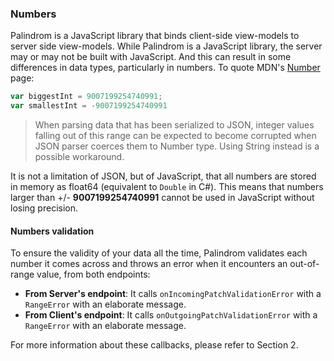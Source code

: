### Numbers

Palindrom is a JavaScript library that binds client-side view-models to server side view-models. While Palindrom is a JavaScript library, the server may or may not be built with JavaScript. And this can result in some differences in data types, particularly in numbers. To quote MDN's [Number](https://developer.mozilla.org/en-US/docs/Web/JavaScript/Reference/Global_Objects/Number) page:

```js
var biggestInt = 9007199254740991;
var smallestInt = -9007199254740991
```

> When parsing data that has been serialized to JSON, integer values falling out of this range can be expected to become corrupted when JSON parser coerces them to Number type. Using String instead is a possible workaround.

It is not a limitation of JSON, but of JavaScript, that all numbers are stored in memory as float64 (equivalent to `Double` in C#). This means that numbers larger than +/- **9007199254740991** cannot be used in JavaScript without losing precision. 

#### Numbers validation

To ensure the validity of your data all the time, Palindrom validates each number it comes across and throws an error when it encounters an out-of-range value, from both endpoints:

- **From Server's endpoint**: It calls `onIncomingPatchValidationError` with a `RangeError` with an elaborate message.
- **From Client's endpoint**: It calls `onOutgoingPatchValidationError` with a `RangeError` with an elaborate message.

For more information about these callbacks, please refer to Section 2.
